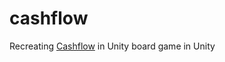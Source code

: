 # cashflow
Recreating [Cashflow](https://smile.amazon.com/dp/B00M085AMI/?coliid=I3TC4AK8W9999N&colid=18P69NL87HQXW&psc=0&ref_=lv_ov_lig_dp_it) in Unity board game in Unity

